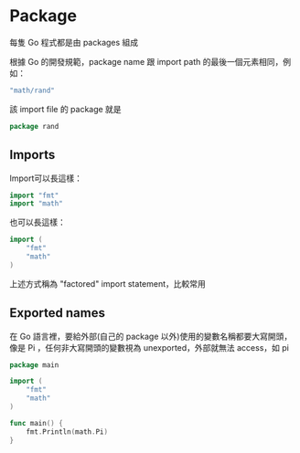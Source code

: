 # Package

每隻 Go 程式都是由 packages 組成

根據 Go 的開發規範，package name 跟 import path 的最後一個元素相同，例如：

```go
"math/rand"
```

該 import file 的 package 就是

```go
package rand
```

## Imports

Import可以長這樣：

```go
import "fmt"
import "math"
```

也可以長這樣：

```go
import (
    "fmt"
    "math"
)
```

上述方式稱為 "factored" import statement，比較常用

## Exported names

在 Go 語言裡，要給外部\(自己的 package 以外\)使用的變數名稱都要大寫開頭，像是 Pi ，任何非大寫開頭的變數視為 unexported，外部就無法 access，如 pi

```go
package main

import (
    "fmt"
    "math"
)

func main() {
    fmt.Println(math.Pi)
}
```



